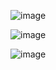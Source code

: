 ![image](https://github.com/khushipatel1510/PLACEMENT-CELL-DASHBOARD/assets/168915185/5213f1c0-3272-4014-b134-0dc58db94246)

![image](https://github.com/khushipatel1510/PLACEMENT-CELL-DASHBOARD/assets/168915185/3eaefe1e-3760-42c9-a573-98c6c56522c0)

![image](https://github.com/khushipatel1510/PLACEMENT-CELL-DASHBOARD/assets/168915185/ac0fbe4d-d2f5-4145-9f63-ea97c460b85a)


